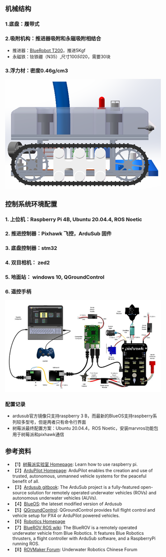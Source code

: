 ## 机械结构
### 1.底盘：履带式
### 2.吸附机构：推进器吸附和永磁吸附相结合
- 推进器：[BlueRobot T200](https://item.taobao.com/item.htm?spm=a1z0k.7628869.0.0.1d3c37de90qw1V&id=550925052996&_u=t2dmg8j26111)，推进5Kgf
- 永磁铁：钕铁硼（N35）,尺寸100*50*20，需要30块
### 3.浮力材：密度0.46g/cm3  
![iamge](https://github.com/Yunga-Wu/HullCleaningRobot/blob/main/image/%E6%9C%BA%E5%99%A8%E4%BA%BA%E6%95%B4%E4%BD%93%E8%AE%BE%E8%AE%A1%E5%B1%95%E7%A4%BA.png)

## 控制系统环境配置
### 1. 上位机：Raspberry Pi 4B, Ubuntu 20.04.4, ROS Noetic
### 2. 推进控制器：Pixhawk 飞控，ArduSub 固件
### 3. 底盘控制器：stm32
### 4. 双目相机： zed2
### 5. 地面站： windows 10, QGroundControl
### 6. 遥控手柄  
![iamge](https://github.com/Yunga-Wu/HullCleaningRobot/blob/main/image/%E6%8E%A5%E7%BA%BF%E5%9B%BE01.jpg)
### 配置记录
- ardusub官方镜像只支持raspberry 3 B，而最新的BlueOS支持raspberry系列较多型号，但是两者只有命令行界面
- 树莓派最终配置方案：Ubuntu 20.04.4，ROS Noetic，安装marvros功能包用于树莓派和pixhawk通信

## 参考资料
- 【1】[树莓派实验室 Homepage](https://shumeipai.nxez.com/tag/%E6%A0%91%E8%8E%93%E6%B4%BE): Learn how to use raspberry pi.
- 【2】[ArduPilot Homepage](https://ardupilot.org/ardupilot/index.html): ArduPilot enables the creation and use of trusted, autonomous, unmanned vehicle systems for the peaceful benefit of all.
- 【3】[Ardusub gitbook](http://www.ardusub.com/): The ArduSub project is a fully-featured open-source solution for remotely operated underwater vehicles (ROVs) and autonomous underwater vehicles (AUVs).
- 【4】[BlueOS](https://docs.bluerobotics.com/ardusub-zola/software/onboard/BlueOS-1.0/): the lateset modified version of Ardusub
- 【5】[QGroundControl](https://docs.qgroundcontrol.com/master/en/): QGroundControl provides full flight control and vehicle setup for PX4 or ArduPilot powered vehicles. 
- 【6】[Robotics Homepage](https://bluerobotics.com/learn/)
- 【7】[BlueROV ROS wiki](http://wiki.ros.org/Robots/BlueROV): The BlueROV is a remotely operated underwater vehicle from Blue Robotics. It features Blue Robotics thrusters, a flight controller with ArduSub software, and a RaspberryPi running ROS.
- 【8】[ROVMaker Forum](http://rovmaker.cn/): Underwater Robotics Chinese Forum
